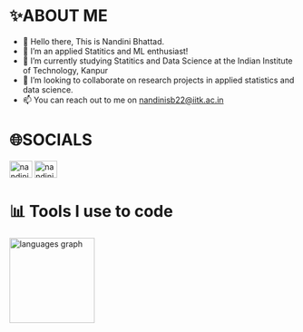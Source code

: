 
# ✨ABOUT ME
- 👋 Hello there, This is Nandini Bhattad.
- 👀 I’m an applied Statitics and ML enthusiast!
- :book: I’m currently studying Statitics and Data Science at the Indian Institute of Technology, Kanpur
- 🤝 I’m looking to collaborate on research projects in applied statistics and data science.
- 📫 You can reach out to me on nandinisb22@iitk.ac.in


# 🌐SOCIALS

<a href="https://linkedin.com/in/nandini bhattad" target="blank"><img align="center" src="https://raw.githubusercontent.com/rahuldkjain/github-profile-readme-generator/master/src/images/icons/Social/linked-in-alt.svg" alt="nandini bhattad" height="30" width="40" /></a>
<a href="https://instagram.com/nandinisb_13" target="blank"><img align="center" src="https://raw.githubusercontent.com/rahuldkjain/github-profile-readme-generator/master/src/images/icons/Social/instagram.svg" alt="nandinisb_13" height="30" width="40" /></a>




# :bar_chart: Tools I use to code 
<div align="left">
  <img src="https://github-readme-stats.vercel.app/api/top-langs?username=NandiniBhattad13&locale=en&hide_title=false&layout=compact&card_width=320&langs_count=5&theme=dracula&hide_border=false" height="150" alt="languages graph"  />
</div>


<!---
NandiniBhattad13/NandiniBhattad13 is a ✨ special ✨ repository because its `README.md` (this file) appears on your GitHub profile.
You can click the Preview link to take a look at your changes.
--->

